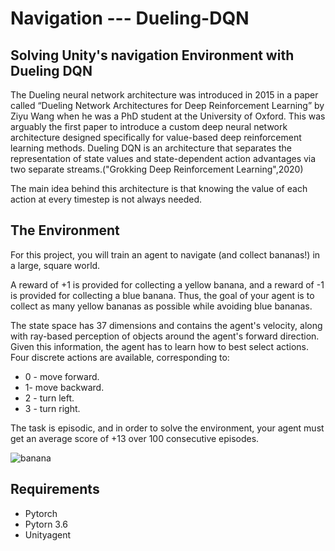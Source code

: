 # Navigation --- Dueling-DQN 
## Solving Unity's navigation Environment with Dueling DQN

The Dueling neural network architecture was introduced in 2015 in a paper called “Dueling Network Architectures for Deep Reinforcement Learning” by Ziyu Wang when he was a PhD student at the University of Oxford. This was arguably the first paper to introduce a custom deep neural network architecture designed specifically for value-based deep reinforcement learning methods. Dueling DQN is an architecture that separates the representation of state values and state-dependent action advantages via two separate streams.("Grokking Deep Reinforcement Learning",2020)

The main idea behind this architecture is that knowing the value of each action at every timestep is not always needed.



## The Environment
For this project, you will train an agent to navigate (and collect bananas!) in a large, square world.


A reward of +1 is provided for collecting a yellow banana, and a reward of -1 is provided for collecting a blue banana. Thus, the goal of your agent is to collect as many yellow bananas as possible while avoiding blue bananas.

The state space has 37 dimensions and contains the agent's velocity, along with ray-based perception of objects around the agent's forward direction. Given this information, the agent has to learn how to best select actions. Four discrete actions are available, corresponding to:

- 0 - move forward.
- 1- move backward.
- 2 - turn left.
- 3 - turn right.

The task is episodic, and in order to solve the environment, your agent must get an average score of +13 over 100 consecutive episodes.

![banana](https://user-images.githubusercontent.com/39303516/108419424-7c8b4300-7200-11eb-84b8-ec25f4f32850.gif)
## Requirements
- Pytorch
- Pytorn 3.6
- Unityagent
